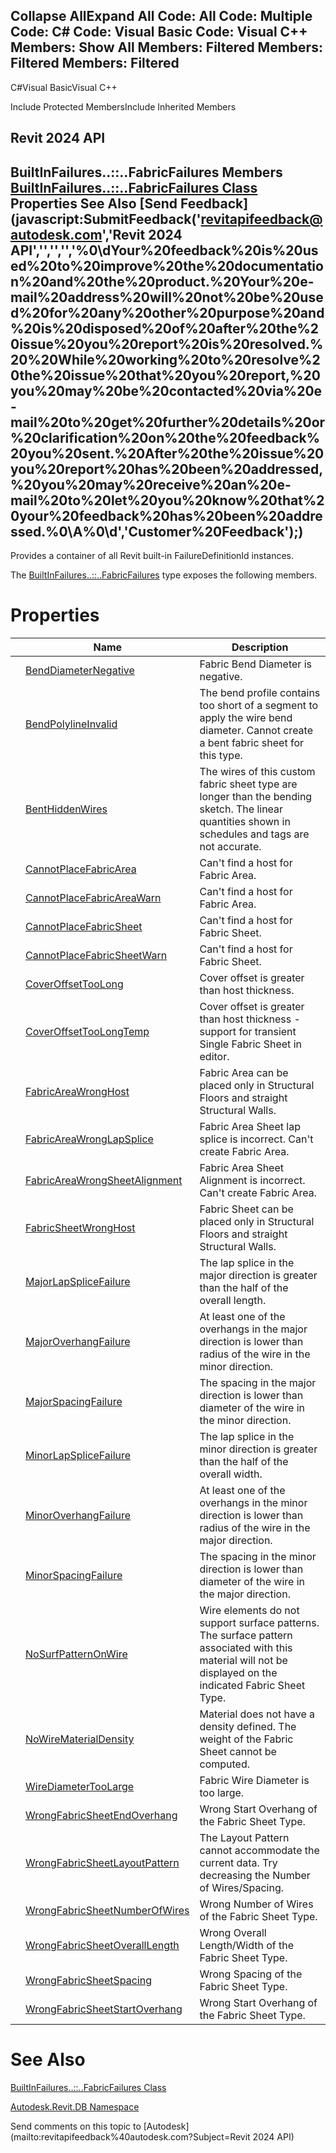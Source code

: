 ﻿

Collapse AllExpand All Code: All Code: Multiple Code: C# Code: Visual Basic Code: Visual C++  Members: Show All Members: Filtered Members: Filtered Members: Filtered   
---  
  
C#Visual BasicVisual C++

Include Protected MembersInclude Inherited Members

Revit 2024 API  
---  
BuiltInFailures..::..FabricFailures Members  
[BuiltInFailures..::..FabricFailures Class](1e10bead-55d2-51cb-dd33-80ed534cb0a8.md) Properties See Also [Send Feedback](javascript:SubmitFeedback\('revitapifeedback@autodesk.com','Revit 2024 API','','','','%0\\dYour%20feedback%20is%20used%20to%20improve%20the%20documentation%20and%20the%20product.%20Your%20e-mail%20address%20will%20not%20be%20used%20for%20any%20other%20purpose%20and%20is%20disposed%20of%20after%20the%20issue%20you%20report%20is%20resolved.%20%20While%20working%20to%20resolve%20the%20issue%20that%20you%20report,%20you%20may%20be%20contacted%20via%20e-mail%20to%20get%20further%20details%20or%20clarification%20on%20the%20feedback%20you%20sent.%20After%20the%20issue%20you%20report%20has%20been%20addressed,%20you%20may%20receive%20an%20e-mail%20to%20let%20you%20know%20that%20your%20feedback%20has%20been%20addressed.%0\\A%0\\d','Customer%20Feedback'\);)  
---  
  
Provides a container of all Revit built-in FailureDefinitionId instances.

The [BuiltInFailures..::..FabricFailures](1e10bead-55d2-51cb-dd33-80ed534cb0a8.md) type exposes the following members.

# Properties

|  | Name | Description |
| --- | --- | --- |
|  | [BendDiameterNegative](4d27b9c9-21ce-2724-de01-e0435298ef7d.md) | Fabric Bend Diameter is negative. |
|  | [BendPolylineInvalid](4be4b3af-4956-217f-7836-b22efba3b94f.md) | The bend profile contains too short of a segment to apply the wire bend diameter. Cannot create a bent fabric sheet for this type. |
|  | [BentHiddenWires](754eb5e5-363f-7a0d-ee0e-e5dd8e7ba8f7.md) | The wires of this custom fabric sheet type are longer than the bending sketch. The linear quantities shown in schedules and tags are not accurate. |
|  | [CannotPlaceFabricArea](0f03d92e-8373-976e-6b6d-52c7ac072369.md) | Can't find a host for Fabric Area. |
|  | [CannotPlaceFabricAreaWarn](5adf8036-f82c-171c-8dc8-890f86b702c6.md) | Can't find a host for Fabric Area. |
|  | [CannotPlaceFabricSheet](a07ac1b0-d5b6-ee67-d0c3-30a0d39fba2e.md) | Can't find a host for Fabric Sheet. |
|  | [CannotPlaceFabricSheetWarn](5ebb042d-31fb-23c6-b8f3-10a4a912cab0.md) | Can't find a host for Fabric Sheet. |
|  | [CoverOffsetTooLong](69a9ed44-2493-176d-b9b3-cd0381b6a1f2.md) | Cover offset is greater than host thickness. |
|  | [CoverOffsetTooLongTemp](40539c5e-1007-1551-e7f1-233012154c38.md) | Cover offset is greater than host thickness - support for transient Single Fabric Sheet in editor. |
|  | [FabricAreaWrongHost](0b51abd6-4bcf-7f09-b480-4c82219e4357.md) | Fabric Area can be placed only in Structural Floors and straight Structural Walls. |
|  | [FabricAreaWrongLapSplice](c1ef1392-9da6-1550-5a95-ccee57a3ec5b.md) | Fabric Area Sheet lap splice is incorrect. Can't create Fabric Area. |
|  | [FabricAreaWrongSheetAlignment](ef415dda-ca6d-b8e5-e117-485cb990ee07.md) | Fabric Area Sheet Alignment is incorrect. Can't create Fabric Area. |
|  | [FabricSheetWrongHost](2e0e64f7-63c2-39df-010f-c8cfa776c707.md) | Fabric Sheet can be placed only in Structural Floors and straight Structural Walls. |
|  | [MajorLapSpliceFailure](83b1ca77-652a-580e-9461-004603675986.md) | The lap splice in the major direction is greater than the half of the overall length. |
|  | [MajorOverhangFailure](fa58168d-e595-8817-9f1c-f2fe99c6fe56.md) | At least one of the overhangs in the major direction is lower than radius of the wire in the minor direction. |
|  | [MajorSpacingFailure](918a1180-5de3-f7d3-a4cb-e6781fdb423e.md) | The spacing in the major direction is lower than diameter of the wire in the minor direction. |
|  | [MinorLapSpliceFailure](0d357a84-5a1c-2bd4-c311-d9dd52384ff5.md) | The lap splice in the minor direction is greater than the half of the overall width. |
|  | [MinorOverhangFailure](1080aa62-f53c-c8c3-730b-24524b41a1b2.md) | At least one of the overhangs in the minor direction is lower than radius of the wire in the major direction. |
|  | [MinorSpacingFailure](12f8e9bb-d111-f035-e5b8-86b30cf63669.md) | The spacing in the minor direction is lower than diameter of the wire in the major direction. |
|  | [NoSurfPatternOnWire](c2553c3a-765b-3ab0-ab3b-2f763239ebbd.md) | Wire elements do not support surface patterns. The surface pattern associated with this material will not be displayed on the indicated Fabric Sheet Type. |
|  | [NoWireMaterialDensity](d99ce2f4-846c-e037-fa43-b7713b0865e1.md) | Material does not have a density defined. The weight of the Fabric Sheet cannot be computed. |
|  | [WireDiameterTooLarge](ad80d7c1-71a0-df07-3f3e-c243978ea397.md) | Fabric Wire Diameter is too large. |
|  | [WrongFabricSheetEndOverhang](d3737d09-ff5f-e574-9164-cfa53c9fb1ce.md) | Wrong Start Overhang of the Fabric Sheet Type. |
|  | [WrongFabricSheetLayoutPattern](e6cb4310-e6a2-2919-d5b5-a167aa796962.md) | The Layout Pattern cannot accommodate the current data. Try decreasing the Number of Wires/Spacing. |
|  | [WrongFabricSheetNumberOfWires](f4a354ed-8790-a74f-1293-87f4f43ab6f7.md) | Wrong Number of Wires of the Fabric Sheet Type. |
|  | [WrongFabricSheetOverallLength](30ce25df-7a22-d0c5-daab-15e70e5b06ac.md) | Wrong Overall Length/Width of the Fabric Sheet Type. |
|  | [WrongFabricSheetSpacing](9632c99f-3d63-022c-3312-5fa0f38cad9b.md) | Wrong Spacing of the Fabric Sheet Type. |
|  | [WrongFabricSheetStartOverhang](4d9d3059-962b-3c1a-92c7-8b215945e3fb.md) | Wrong Start Overhang of the Fabric Sheet Type. |
  
# See Also

[BuiltInFailures..::..FabricFailures Class](1e10bead-55d2-51cb-dd33-80ed534cb0a8.md)

[Autodesk.Revit.DB Namespace](87546ba7-461b-c646-cbb1-2cb8f5bff8b2.md)

Send comments on this topic to [Autodesk](mailto:revitapifeedback%40autodesk.com?Subject=Revit 2024 API)